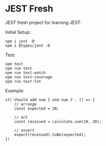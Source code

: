# JEST Fresh

JEST fresh project for learning JEST.

Initial Setup:
```
npm i jest -D
npm i @types/jest -D
```

Test:
```
npm test
npm run test
npm run test-watch
npm run test-coverage
npm run test-fat
```

Example:
```
it('should add num 1 and num 2', () => {
    // arrange
    const expected = 30;

    // act
    const received = calculate.sum(10, 20);

    // assert
    expect(received).toBe(expected);
})
```